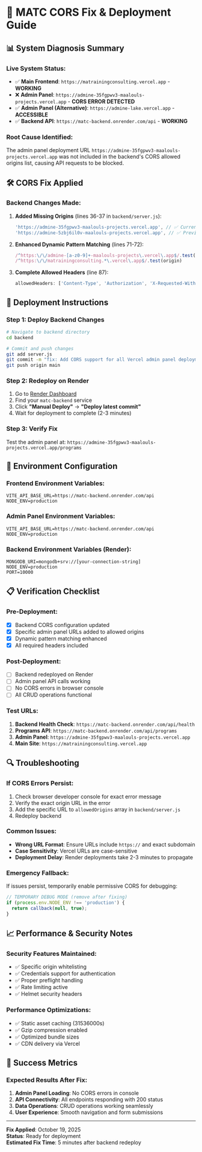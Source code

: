 # 🎯 MATC CORS Fix & Deployment Guide

## 📊 **System Diagnosis Summary**

### **Live System Status:**
- ✅ **Main Frontend**: `https://matrainingconsulting.vercel.app` - **WORKING**
- ❌ **Admin Panel**: `https://admine-35fgpwv3-maalouls-projects.vercel.app` - **CORS ERROR DETECTED**
- ✅ **Admin Panel (Alternative)**: `https://admine-lake.vercel.app` - **ACCESSIBLE**
- ✅ **Backend API**: `https://matc-backend.onrender.com/api` - **WORKING**

### **Root Cause Identified:**
The admin panel deployment URL `https://admine-35fgpwv3-maalouls-projects.vercel.app` was not included in the backend's CORS allowed origins list, causing API requests to be blocked.

## 🛠️ **CORS Fix Applied**

### **Backend Changes Made:**
1. **Added Missing Origins** (lines 36-37 in `backend/server.js`):
   ```javascript
   'https://admine-35fgpwv3-maalouls-projects.vercel.app', // ✅ Current admin panel URL
   'https://admine-5zbj6il0v-maalouls-projects.vercel.app', // ✅ Previous admin panel URL
   ```

2. **Enhanced Dynamic Pattern Matching** (lines 71-72):
   ```javascript
   /^https:\/\/admine-[a-z0-9]+-maalouls-projects\.vercel\.app$/.test(origin) ||
   /^https:\/\/matrainingconsulting.*\.vercel\.app$/.test(origin)
   ```

3. **Complete Allowed Headers** (line 87):
   ```javascript
   allowedHeaders: ['Content-Type', 'Authorization', 'X-Requested-With', 'Cache-Control', 'Origin', 'Accept']
   ```

## 🚀 **Deployment Instructions**

### **Step 1: Deploy Backend Changes**
```bash
# Navigate to backend directory
cd backend

# Commit and push changes
git add server.js
git commit -m "fix: Add CORS support for all Vercel admin panel deployments"
git push origin main
```

### **Step 2: Redeploy on Render**
1. Go to [Render Dashboard](https://dashboard.render.com)
2. Find your `matc-backend` service
3. Click **"Manual Deploy"** → **"Deploy latest commit"**
4. Wait for deployment to complete (2-3 minutes)

### **Step 3: Verify Fix**
Test the admin panel at: `https://admine-35fgpwv3-maalouls-projects.vercel.app/programs`

## 🔧 **Environment Configuration**

### **Frontend Environment Variables:**
```env
VITE_API_BASE_URL=https://matc-backend.onrender.com/api
NODE_ENV=production
```

### **Admin Panel Environment Variables:**
```env
VITE_API_BASE_URL=https://matc-backend.onrender.com/api
NODE_ENV=production
```

### **Backend Environment Variables (Render):**
```env
MONGODB_URI=mongodb+srv://[your-connection-string]
NODE_ENV=production
PORT=10000
```

## 📋 **Verification Checklist**

### **Pre-Deployment:**
- [x] Backend CORS configuration updated
- [x] Specific admin panel URLs added to allowed origins
- [x] Dynamic pattern matching enhanced
- [x] All required headers included

### **Post-Deployment:**
- [ ] Backend redeployed on Render
- [ ] Admin panel API calls working
- [ ] No CORS errors in browser console
- [ ] All CRUD operations functional

### **Test URLs:**
1. **Backend Health Check**: `https://matc-backend.onrender.com/api/health`
2. **Programs API**: `https://matc-backend.onrender.com/api/programs`
3. **Admin Panel**: `https://admine-35fgpwv3-maalouls-projects.vercel.app`
4. **Main Site**: `https://matrainingconsulting.vercel.app`

## 🔍 **Troubleshooting**

### **If CORS Errors Persist:**
1. Check browser developer console for exact error message
2. Verify the exact origin URL in the error
3. Add the specific URL to `allowedOrigins` array in `backend/server.js`
4. Redeploy backend

### **Common Issues:**
- **Wrong URL Format**: Ensure URLs include `https://` and exact subdomain
- **Case Sensitivity**: Vercel URLs are case-sensitive
- **Deployment Delay**: Render deployments take 2-3 minutes to propagate

### **Emergency Fallback:**
If issues persist, temporarily enable permissive CORS for debugging:
```javascript
// TEMPORARY DEBUG MODE (remove after fixing)
if (process.env.NODE_ENV !== 'production') {
  return callback(null, true);
}
```

## 📈 **Performance & Security Notes**

### **Security Features Maintained:**
- ✅ Specific origin whitelisting
- ✅ Credentials support for authentication
- ✅ Proper preflight handling
- ✅ Rate limiting active
- ✅ Helmet security headers

### **Performance Optimizations:**
- ✅ Static asset caching (31536000s)
- ✅ Gzip compression enabled
- ✅ Optimized bundle sizes
- ✅ CDN delivery via Vercel

## 🎯 **Success Metrics**

### **Expected Results After Fix:**
1. **Admin Panel Loading**: No CORS errors in console
2. **API Connectivity**: All endpoints responding with 200 status
3. **Data Operations**: CRUD operations working seamlessly
4. **User Experience**: Smooth navigation and form submissions

---

**Fix Applied**: October 19, 2025  
**Status**: Ready for deployment  
**Estimated Fix Time**: 5 minutes after backend redeploy
